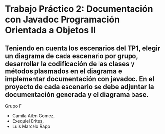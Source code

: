 <h1>Trabajo Práctico 2: Documentación con Javadoc
Programación Orientada a Objetos II</h1>
<h2>Teniendo en cuenta los escenarios del TP1, elegir un diagrama de cada escenario por grupo,
desarrollar la codificación de las clases y métodos plasmados en el diagrama e implementar
documentación con javadoc. En el proyecto de cada escenario se debe adjuntar la
documentación generada y el diagrama base.</h2>
<p>Grupo F</p>
<ul>
  <li>Camila Ailen Gomez,</li>
  <li>Exequiel Brites,</li>
  <li>Luis Marcelo Rapp</li>
</ul>
